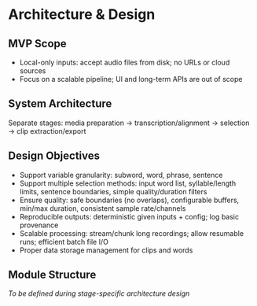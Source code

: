 # Architecture & Design

## MVP Scope
- Local-only inputs: accept audio files from disk; no URLs or cloud sources
- Focus on a scalable pipeline; UI and long-term APIs are out of scope

## System Architecture
Separate stages: media preparation → transcription/alignment → selection → clip extraction/export

## Design Objectives
- Support variable granularity: subword, word, phrase, sentence
- Support multiple selection methods: input word list, syllable/length limits, sentence boundaries, simple quality/duration filters
- Ensure quality: safe boundaries (no overlaps), configurable buffers, min/max duration, consistent sample rate/channels
- Reproducible outputs: deterministic given inputs + config; log basic provenance
- Scalable processing: stream/chunk long recordings; allow resumable runs; efficient batch file I/O
- Proper data storage management for clips and words

## Module Structure
*To be defined during stage-specific architecture design*